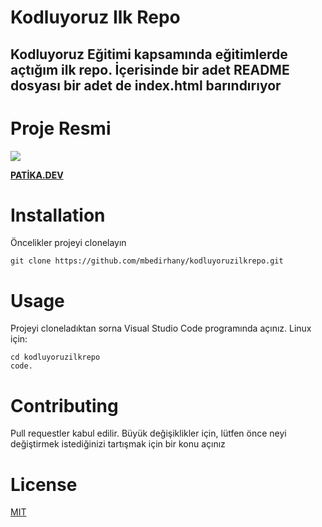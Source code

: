 # **Kodluyoruz Ilk Repo**
Kodluyoruz Eğitimi kapsamında eğitimlerde açtığım ilk repo. İçerisinde bir adet README dosyası bir adet de index.html barındırıyor
-----------------------------
# **Proje Resmi**
![](https://imgyukle.com/f/2022/10/31/JksT0f.jpg)

 [**PATİKA.DEV**](www.patika.dev) 
# **Installation**
Öncelikler projeyi clonelayın
```
git clone https://github.com/mbedirhany/kodluyoruzilkrepo.git
```
# **Usage**
Projeyi cloneladıktan sorna Visual Studio Code programında açınız.
Linux için:
```
cd kodluyoruzilkrepo
code.
```
# **Contributing**
Pull requestler kabul edilir. Büyük değişiklikler için, lütfen önce neyi değiştirmek istediğinizi tartışmak için bir konu açınız
# **License**
[MIT](https://choosealicense.com/licenses/mit/)
